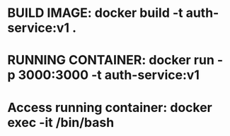 <!-- DOCKER -->
# BUILD IMAGE: docker build -t auth-service:v1 .
# RUNNING CONTAINER: docker run -p 3000:3000 -t auth-service:v1 

# Access running container: docker exec -it <container name> /bin/bash